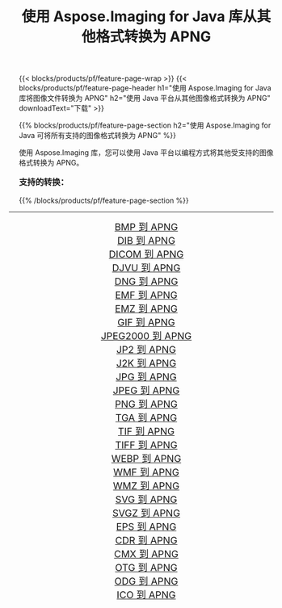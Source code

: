 ﻿---
title: 使用 Aspose.Imaging for Java 库从其他格式转换为 APNG 
weight: 3920
url: /zh-hans/java/conversion/to/apng/ 
lang: zh-hans
langdirlevel: 2
locales: zh-hans,ja,it,ru,de,es,fr,nl,id,lt,pl,pt,vi,tr,ko,zh-hant,ar,hi,th,sv,cs,uk,he
description: 使用 Aspose.Imaging，您可以使用 Java 从其他格式转换为 APNG
---

{{< blocks/products/pf/feature-page-wrap >}}
{{< blocks/products/pf/feature-page-header h1="使用 Aspose.Imaging for Java 库将图像文件转换为 APNG" h2="使用 Java 平台从其他图像格式转换为 APNG" downloadText="下载" >}}


{{% blocks/products/pf/feature-page-section  h2="使用 Aspose.Imaging for Java 可将所有支持的图像格式转换为 APNG" %}}
<p align=justify>使用 Aspose.Imaging 库，您可以使用 Java 平台以编程方式将其他受支持的图像格式转换为 APNG。</p>
<h3 style="margin-top:16px;">
支持的转换：
</h3>
{{% /blocks/products/pf/feature-page-section %}}
<div class="container-fluid productfamilypage bg-gray">
    <div class="convertypes bg-gray agp-content section">
        <div class="container">
		<hr style="margin-left:-20px;"/>
		<div class="row other-converters" style="gap: 10px;font-size: 19px;text-align:center;">
		    <div class='col-md-3 other-converter remove-lp remove-rp'><a href="/imaging/zh-hans/java/conversion/bmp-to-apng/" style="padding:15px;">BMP 到 APNG</a></div>
<div class='col-md-3 other-converter remove-lp remove-rp'><a href="/imaging/zh-hans/java/conversion/dib-to-apng/" style="padding:15px;">DIB 到 APNG</a></div>
<div class='col-md-3 other-converter remove-lp remove-rp'><a href="/imaging/zh-hans/java/conversion/dicom-to-apng/" style="padding:15px;">DICOM 到 APNG</a></div>
<div class='col-md-3 other-converter remove-lp remove-rp'><a href="/imaging/zh-hans/java/conversion/djvu-to-apng/" style="padding:15px;">DJVU 到 APNG</a></div>
<div class='col-md-3 other-converter remove-lp remove-rp'><a href="/imaging/zh-hans/java/conversion/dng-to-apng/" style="padding:15px;">DNG 到 APNG</a></div>
<div class='col-md-3 other-converter remove-lp remove-rp'><a href="/imaging/zh-hans/java/conversion/emf-to-apng/" style="padding:15px;">EMF 到 APNG</a></div>
<div class='col-md-3 other-converter remove-lp remove-rp'><a href="/imaging/zh-hans/java/conversion/emz-to-apng/" style="padding:15px;">EMZ 到 APNG</a></div>
<div class='col-md-3 other-converter remove-lp remove-rp'><a href="/imaging/zh-hans/java/conversion/gif-to-apng/" style="padding:15px;">GIF 到 APNG</a></div>
<div class='col-md-3 other-converter remove-lp remove-rp'><a href="/imaging/zh-hans/java/conversion/jpeg2000-to-apng/" style="padding:15px;">JPEG2000 到 APNG</a></div>
<div class='col-md-3 other-converter remove-lp remove-rp'><a href="/imaging/zh-hans/java/conversion/jp2-to-apng/" style="padding:15px;">JP2 到 APNG</a></div>
<div class='col-md-3 other-converter remove-lp remove-rp'><a href="/imaging/zh-hans/java/conversion/j2k-to-apng/" style="padding:15px;">J2K 到 APNG</a></div>
<div class='col-md-3 other-converter remove-lp remove-rp'><a href="/imaging/zh-hans/java/conversion/jpg-to-apng/" style="padding:15px;">JPG 到 APNG</a></div>
<div class='col-md-3 other-converter remove-lp remove-rp'><a href="/imaging/zh-hans/java/conversion/jpeg-to-apng/" style="padding:15px;">JPEG 到 APNG</a></div>
<div class='col-md-3 other-converter remove-lp remove-rp'><a href="/imaging/zh-hans/java/conversion/png-to-apng/" style="padding:15px;">PNG 到 APNG</a></div>
<div class='col-md-3 other-converter remove-lp remove-rp'><a href="/imaging/zh-hans/java/conversion/tga-to-apng/" style="padding:15px;">TGA 到 APNG</a></div>
<div class='col-md-3 other-converter remove-lp remove-rp'><a href="/imaging/zh-hans/java/conversion/tif-to-apng/" style="padding:15px;">TIF 到 APNG</a></div>
<div class='col-md-3 other-converter remove-lp remove-rp'><a href="/imaging/zh-hans/java/conversion/tiff-to-apng/" style="padding:15px;">TIFF 到 APNG</a></div>
<div class='col-md-3 other-converter remove-lp remove-rp'><a href="/imaging/zh-hans/java/conversion/webp-to-apng/" style="padding:15px;">WEBP 到 APNG</a></div>
<div class='col-md-3 other-converter remove-lp remove-rp'><a href="/imaging/zh-hans/java/conversion/wmf-to-apng/" style="padding:15px;">WMF 到 APNG</a></div>
<div class='col-md-3 other-converter remove-lp remove-rp'><a href="/imaging/zh-hans/java/conversion/wmz-to-apng/" style="padding:15px;">WMZ 到 APNG</a></div>
<div class='col-md-3 other-converter remove-lp remove-rp'><a href="/imaging/zh-hans/java/conversion/svg-to-apng/" style="padding:15px;">SVG 到 APNG</a></div>
<div class='col-md-3 other-converter remove-lp remove-rp'><a href="/imaging/zh-hans/java/conversion/svgz-to-apng/" style="padding:15px;">SVGZ 到 APNG</a></div>
<div class='col-md-3 other-converter remove-lp remove-rp'><a href="/imaging/zh-hans/java/conversion/eps-to-apng/" style="padding:15px;">EPS 到 APNG</a></div>
<div class='col-md-3 other-converter remove-lp remove-rp'><a href="/imaging/zh-hans/java/conversion/cdr-to-apng/" style="padding:15px;">CDR 到 APNG</a></div>
<div class='col-md-3 other-converter remove-lp remove-rp'><a href="/imaging/zh-hans/java/conversion/cmx-to-apng/" style="padding:15px;">CMX 到 APNG</a></div>
<div class='col-md-3 other-converter remove-lp remove-rp'><a href="/imaging/zh-hans/java/conversion/otg-to-apng/" style="padding:15px;">OTG 到 APNG</a></div>
<div class='col-md-3 other-converter remove-lp remove-rp'><a href="/imaging/zh-hans/java/conversion/odg-to-apng/" style="padding:15px;">ODG 到 APNG</a></div>
<div class='col-md-3 other-converter remove-lp remove-rp'><a href="/imaging/zh-hans/java/conversion/ico-to-apng/" style="padding:15px;">ICO 到 APNG</a></div>
                </div>
        </div>
    </div>
</div>
<br/>

